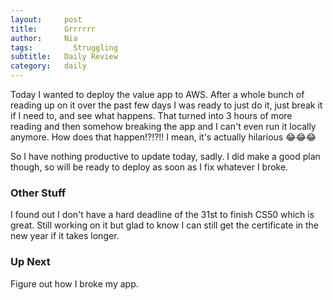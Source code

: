 ```yaml
---
layout:     post
title:      Grrrrrr
author:     Nia
tags: 		  Struggling
subtitle:  	Daily Review
category:   daily
---
```


Today I wanted to deploy the value app to AWS. After a whole bunch of reading up on it over the past few days I was ready to just do it, just break it if I need to, and see what happens. That turned into 3 hours of more reading and then somehow breaking the app and I can't even run it locally anymore. How does that happen!?!?!! I mean, it's actually hilarious 😂😂😂

So I have nothing productive to update today, sadly. I did make a good plan though, so will be ready to deploy as soon as I fix whatever I broke.


### Other Stuff

I found out I don't have a hard deadline of the 31st to finish CS50 which is great. Still working on it but glad to know I can still get the certificate in the new year if it takes longer.

### Up Next

Figure out how I broke my app.